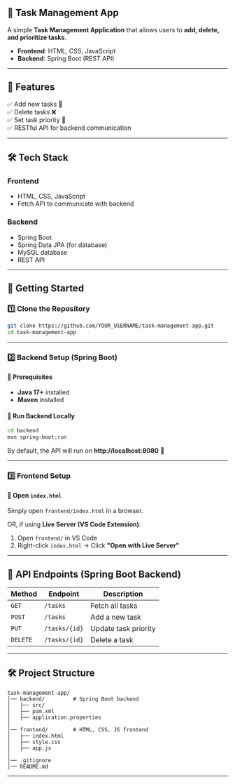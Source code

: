 
## **📝 Task Management App**  

A simple **Task Management Application** that allows users to **add, delete, and prioritize tasks**.  

- **Frontend**: HTML, CSS, JavaScript  
- **Backend**: Spring Boot (REST API)  

---

## **📌 Features**  

✅ Add new tasks 📝  
✅ Delete tasks ❌  
✅ Set task priority 🎯  
✅ RESTful API for backend communication  

---

## **🛠️ Tech Stack**  

### **Frontend**  
- HTML, CSS, JavaScript  
- Fetch API to communicate with backend  

### **Backend**  
- Spring Boot  
- Spring Data JPA (for database)  
- MySQL database 
- REST API  

---

## **🚀 Getting Started**  

### **1️⃣ Clone the Repository**  
```sh
git clone https://github.com/YOUR_USERNAME/task-management-app.git
cd task-management-app
```

---

### **2️⃣ Backend Setup (Spring Boot)**
#### **🔹 Prerequisites**  
- **Java 17+** installed  
- **Maven** installed  

#### **🔹 Run Backend Locally**  
```sh
cd backend
mvn spring-boot:run
```
By default, the API will run on **http://localhost:8080** 🚀  

---

### **3️⃣ Frontend Setup**
#### **🔹 Open `index.html`**
Simply open `frontend/index.html` in a browser.  

OR, if using **Live Server (VS Code Extension)**:  
1. Open `frontend/` in VS Code  
2. Right-click `index.html` → Click **"Open with Live Server"**  

---

## **📡 API Endpoints (Spring Boot Backend)**  

| Method | Endpoint       | Description           |
|--------|---------------|-----------------------|
| `GET`  | `/tasks`      | Fetch all tasks      |
| `POST` | `/tasks`      | Add a new task       |
| `PUT`  | `/tasks/{id}` | Update task priority |
| `DELETE` | `/tasks/{id}` | Delete a task        |
  

---

## **🛠️ Project Structure**  

```
task-management-app/
│── backend/         # Spring Boot backend
│   ├── src/
│   ├── pom.xml
│   ├── application.properties
│
│── frontend/        # HTML, CSS, JS frontend
│   ├── index.html
│   ├── style.css
│   ├── app.js
│
│── .gitignore
│── README.md
```

---

